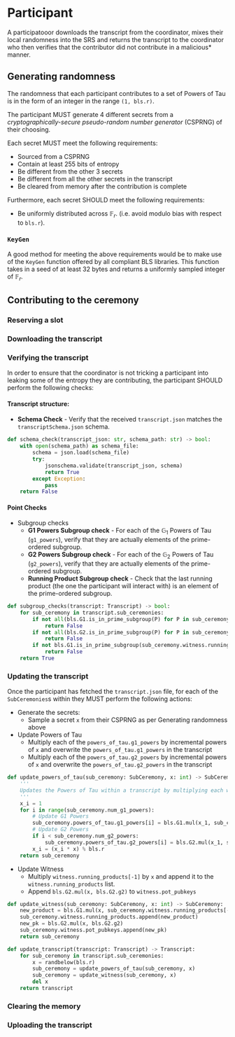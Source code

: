 # Participant

A participatooor downloads the transcript from the coordinator, mixes their local randomness into the SRS and returns the transcript to the coordinator who then verifies that the contributor did not contribute in a malicious* manner.

## Generating randomness

The randomness that each participant contributes to a set of Powers of Tau is in the form of an integer in the range `(1, bls.r)`.

The participant MUST generate 4 different secrets from a _cryptographically-secure pseudo-random number generator_ (CSPRNG) of their choosing.

Each secret MUST meet the following requirements:
- Sourced from a CSPRNG
- Contain at least 255 bits of entropy
- Be different from the other 3 secrets
- Be different from all the other secrets in the transcript
- Be cleared from memory after the contribution is complete

Furthermore, each secret SHOULD meet the following requirements:
- Be uniformly distributed across $\mathbb{F}_r$. (i.e. avoid modulo bias with respect to `bls.r`).

### `KeyGen`
A good method for meeting the above requirements would be to make use of the `KeyGen` function offered by all compliant BLS libraries. This function takes in a seed of at least 32 bytes and returns a uniformly sampled integer of $\mathbb{F}_r$.


## Contributing to the ceremony

### Reserving a slot

### Downloading the transcript

### Verifying the transcript

In order to ensure that the coordinator is not tricking a participant into leaking some of the entropy they are contributing, the participant SHOULD perform the following checks:


#### Transcript structure:

- __Schema Check__ - Verify that the received `transcript.json` matches the `transcriptSchema.json` schema.
```python
def schema_check(transcript_json: str, schema_path: str) -> bool:
    with open(schema_path) as schema_file:
        schema = json.load(schema_file)
        try:
            jsonschema.validate(transcript_json, schema)
            return True
        except Exception:
            pass
    return False
```

#### Point Checks

- Subgroup checks
    - __G1 Powers Subgroup check__ - For each of the $\mathbb{G}_1$ Powers of Tau (`g1_powers`), verify that they are actually elements of the prime-ordered subgroup.
    - __G2 Powers Subgroup check__ - For each of the $\mathbb{G}_2$ Powers of Tau (`g2_powers`), verify that they are actually elements of the prime-ordered subgroup.
    - __Running Product Subgroup check__ - Check that the last running product (the one the participant will interact with) is an element of the prime-ordered subgroup.

```python
def subgroup_checks(transcript: Transcript) -> bool:
    for sub_ceremony in transcript.sub_ceremonies:
        if not all(bls.G1.is_in_prime_subgroup(P) for P in sub_ceremony.powers_of_tau.g1_powers):
            return False
        if not all(bls.G2.is_in_prime_subgroup(P) for P in sub_ceremony.powers_of_tau.g2_powers):
            return False
        if not bls.G1.is_in_prime_subgroup(sub_ceremony.witness.running_products[:-1]):
            return False
    return True
```

### Updating the transcript

Once the participant has fetched the `transcript.json` file, for each of the `SubCeremonies`s within they MUST perform the following actions:

- Generate the secrets:
    - Sample a secret `x` from their CSPRNG as per Generating randomness above
- Update Powers of Tau
    - Multiply each of the `powers_of_tau.g1_powers` by incremental powers of `x` and overwrite the `powers_of_tau.g1_powers` in the transcript
    - Multiply each of the `powers_of_tau.g2_powers` by incremental powers of `x` and overwrite the `powers_of_tau.g2_powers` in the transcript
```python
def update_powers_of_tau(sub_ceremony: SubCeremony, x: int) -> SubCeremony:
    '''
    Updates the Powers of Tau within a transcript by multiplying each with a successive power of the secret x.
    '''
    x_i = 1
    for i in range(sub_ceremony.num_g1_powers):
        # Update G1 Powers
        sub_ceremony.powers_of_tau.g1_powers[i] = bls.G1.mul(x_1, sub_ceremony.powers_of_tau.g1_powers[i])
        # Update G2 Powers
        if i < sub_ceremony.num_g2_powers:
            sub_ceremony.powers_of_tau.g2_powers[i] = bls.G2.mul(x_1, sub_ceremony.powers_of_tau.g2_powers[i])
        x_i = (x_i * x) % bls.r
    return sub_ceremony
```
- Update Witness
    - Multiply `witness.running_products[-1]` by `x` and append it to the `witness.running_products` list.
    - Append `bls.G2.mul(x, bls.G2.g2)` to `witness.pot_pubkeys`
```python
def update_witness(sub_ceremony: SubCeremony, x: int) -> SubCeremony:
    new_product = bls.G1.mul(x, sub_ceremony.witness.running_products[-1])
    sub_ceremony.witness.running_products.append(new_product)
    new_pk = bls.G2.mul(x, bls.G2.g2)
    sub_ceremony.witness.pot_pubkeys.append(new_pk)
    return sub_ceremony
```


```python
def update_transcript(transcript: Transcript) -> Transcript:
    for sub_ceremony in transcript.sub_ceremonies:
        x = randbelow(bls.r)
        sub_ceremony = update_powers_of_tau(sub_ceremony, x)
        sub_ceremony = update_witness(sub_ceremony, x)
        del x
    return transcript
```

### Clearing the memory

### Uploading the transcript

